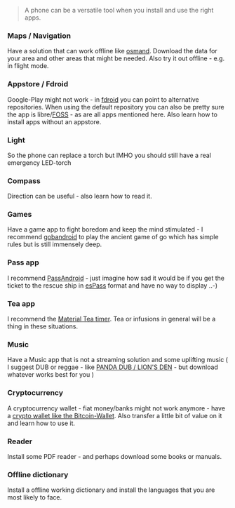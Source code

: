 > A phone can be a versatile tool when you install and use the right apps. 

### Maps / Navigation

Have a solution that can work offline like [osmand](http://osmand.net). Download the data for your area and other areas that might be needed. Also try it out offline - e.g. in flight mode. 

### Appstore / Fdroid

Google-Play might not work - in [fdroid](http://fdroid.org) you can point to alternative repositories. When using the default repository you can also be pretty sure the app is libre/[FOSS](https://en.wikipedia.org/wiki/Free_and_open-source_software) - as are all apps mentioned here.  Also learn how to install apps without an appstore.

### Light 

So the phone can replace a torch but IMHO you should still have a real emergency LED-torch

### Compass

Direction can be useful - also learn how to read it.

### Games

Have a game app to fight boredom and keep the mind stimulated - I recommend [gobandroid](https://github.com/ligi/gobandroid) to play the ancient game of go which has simple rules but is still immensely deep.

### Pass app

I recommend [PassAndroid](https://github.com/ligi/PassAndroid) - just imagine how sad it would be if you get the ticket to the rescue ship in [esPass](http://espass.it) format and have no way to display ..-)

### Tea app

I recommend the [Material Tea timer](https://github.com/ligi/MaterialTeaTimer). Tea or infusions in general will be a thing in these situations.

### Music

Have a Music app that is not a streaming solution and some uplifting music ( I suggest DUB or reggae - like [PANDA DUB / LION'S DEN](PandaDubLionsDen) - but download whatever works best for you )

### Cryptocurrency 

 A cryptocurrency wallet - fiat money/banks might not work anymore - have a [crypto wallet  like the Bitcoin-Wallet](https://github.com/bitcoin-wallet/bitcoin-wallet). Also transfer a little bit of value on it and learn how to use it.

### Reader

Install some PDF reader - and perhaps download some books or manuals.

### Offline dictionary

Install a offline working dictionary and install the languages that you are most likely to face. 